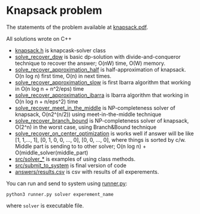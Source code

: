 # Knapsack problem

The statements of the problem available at [knapsack.pdf](knapsack.pdf).

All solutions wrote on C++

* [knapsack.h](src/knapcask.h) is knapcask-solver class
* [solve_recover_dpw](https://github.com/i1oveMyse1f/combinatorian_optimization/blob/4d0d6707b31ac620060fb4369f968341853bddbd/knapsack/src/knapsack.h#L22) is basic dp-solution with divide-and-conqueror technique to recover the answer; O(nW) time, O(W) memory.
* [solve_recover_approximation_half](https://github.com/i1oveMyse1f/combinatorian_optimization/blob/4d0d6707b31ac620060fb4369f968341853bddbd/knapsack/src/knapsack.h#L30) is half-approximation of knapsack. O(n log n) first time, O(n) in next times.
* [solve_recover_approximation_slow](https://github.com/i1oveMyse1f/combinatorian_optimization/blob/4d0d6707b31ac620060fb4369f968341853bddbd/knapsack/src/knapsack.h#L31) is first Ibarra algorithm that working in O(n log n + n^2/eps) time
* [solve_recover_approximation_ibarra](https://github.com/i1oveMyse1f/combinatorian_optimization/blob/4d0d6707b31ac620060fb4369f968341853bddbd/knapsack/src/knapsack.h#L32) is Ibarra algorithm that working in O(n log n + n/eps^2) time
* [solve_recover_meet_in_the_middle](https://github.com/i1oveMyse1f/combinatorian_optimization/blob/4d0d6707b31ac620060fb4369f968341853bddbd/knapsack/src/knapsack.h#L39) is NP-completeness solver of knapsack, O(n2^(n/2)) using meet-in-the-middle technique
* [solve_recover_branch_bound](https://github.com/i1oveMyse1f/combinatorian_optimization/blob/4d0d6707b31ac620060fb4369f968341853bddbd/knapsack/src/knapsack.h#L38) is NP-completeness solver of knapsack, O(2^n) in the worst case, using Branch&Bound technique
* [solve_recover_on_center_optimization](https://github.com/i1oveMyse1f/combinatorian_optimization/blob/4d0d6707b31ac620060fb4369f968341853bddbd/knapsack/src/knapsack.h#L44) is works well if answer will be like [1, 1,..., 1], [0, 1, 0, 0, ..., 0], [0, 0, ..., 0], where things is sorted by c/w. Middle part is sending to to other solver; O(n log n) + O(middle_solver(middle_part)
* [src/solver_*](src/) is examples of using class methods.
* [src/submit_to_system](src/submit_to_system.cpp) is final version of code
* [answers/results.csv](answers/results.csv) is csv with results of all experements.

You can run and send to system using [runner.py](runner.py):

    python3 runner.py solver experement_name

where `solver` is executable file.
